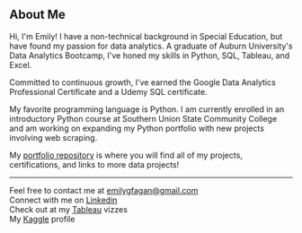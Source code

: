 ## About Me
Hi, I'm Emily! I have a non-technical background in Special Education, but have found my passion for data analytics. A graduate of Auburn University's Data Analytics Bootcamp, I've honed my skills in Python, SQL, Tableau, and Excel. 

Committed to continuous growth, I've earned the Google Data Analytics Professional Certificate and a Udemy SQL certificate.

My favorite programming language is Python. I am currently enrolled in an introductory Python course at Southern Union State Community College and am working on expanding my Python portfolio with new projects involving web scraping.

My [portfolio repository](https://github.com/emilygfagan/portfolio) is where you will find all of my projects, certifications, and links to more data projects!

----------------------------------------------------------------------
Feel free to contact me at emilygfagan@gmail.com   
Connect with me on [Linkedin](https://www.linkedin.com/in/emilygfagan/)      
Check out at my [Tableau](https://public.tableau.com/app/profile/emi.fagan/vizzes) vizzes     
My [Kaggle](https://www.kaggle.com/emifagan) profile
